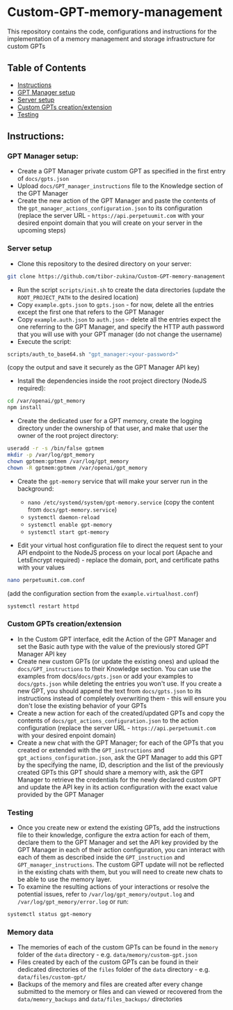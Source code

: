 # Custom-GPT-memory-management

This repository contains the code, configurations and instructions for the implementation of a memory management and storage infrastructure for custom GPTs

## Table of Contents

- [Instructions](#instructions)
- [GPT Manager setup](#gpt-manager-setup)
- [Server setup](#server-setup)
- [Custom GPTs creation/extension](#custom-gpts-creationextension)
- [Testing](#testing)

## Instructions:

### GPT Manager setup:

- Create a GPT Manager private custom GPT as specified in the first entry of `docs/gpts.json`
- Upload `docs/GPT_manager_instructions` file to the Knowledge section of the GPT Manager
- Create the new action of the GPT Manager and paste the contents of the `gpt_manager_actions_configuration.json` to its configuration (replace the server URL - `https://api.perpetuumit.com` with your desired enpoint domain that you will create on your server in the upcoming steps)

### Server setup

- Clone this repository to the desired directory on your server:

```bash
git clone https://github.com/tibor-zukina/Custom-GPT-memory-management
```

- Run the script `scripts/init.sh` to create the data directories (update the `ROOT_PROJECT_PATH` to the desired location)
- Copy `example.gpts.json` to `gpts.json` - for now, delete all the entries except the first one that refers to the GPT Manager
- Copy `example.auth.json` to `auth.json` - delete all the entries expect the one referring to the GPT Manager, and specify the HTTP auth password that you will use with your GPT manager (do not change the username)
- Execute the script:

```bash
scripts/auth_to_base64.sh "gpt_manager:<your-password>"
```

(copy the output and save it securely as the GPT Manager API key)

- Install the dependencies inside the root project directory (NodeJS required):

```bash
cd /var/openai/gpt_memory
npm install
```

- Create the dedicated user for a GPT memory, create the logging directory under the ownership of that user, and make that user the owner of the root project directory:

```bash
useradd -r -s /bin/false gptmem
mkdir -p /var/log/gpt_memory
chown gptmem:gptmem /var/log/gpt_memory
chown -R gptmem:gptmem /var/openai/gpt_memory
```

- Create the `gpt-memory` service that will make your server run in the background:
  - `nano /etc/systemd/system/gpt-memory.service` (copy the content from `docs/gpt-memory.service`)
  - `systemctl daemon-reload`
  - `systemctl enable gpt-memory`
  - `systemctl start gpt-memory`

- Edit your virtual host configuration file to direct the request sent to your API endpoint to the NodeJS process on your local port (Apache and LetsEncrypt required) - replace the domain, port, and certificate paths with your values

```bash
nano perpetuumit.com.conf
```

(add the configuration section from the `example.virtualhost.conf`)

```bash
systemctl restart httpd
```

### Custom GPTs creation/extension

- In the Custom GPT interface, edit the Action of the GPT Manager and set the Basic auth type with the value of the previously stored GPT Manager API key
- Create new custom GPTs (or update the existing ones) and upload the `docs/GPT_instructions` to their Knowledge section. You can use the examples from docs/`docs/gpts.json` or add your examples to `docs/gpts.json` while deleting the entries you won't use. If you create a new GPT, you should append the text from `docs/gpts.json` to its instructions instead of completely overwriting them - this will ensure you don't lose the existing behavior of your GPTs
- Create a new action for each of the created/updated GPTs and copy the contents of `docs/gpt_actions_configuration.json` to the action configuration (replace the server URL - `https://api.perpetuumit.com` with your desired enpoint domain)
- Create a new chat with the GPT Manager; for each of the GPTs that you created or extended with the `GPT_instructions` and `gpt_actions_configuration.json`, ask the GPT Manager to add this GPT by the specifying the name, ID, description and the list of the previously created GPTs this GPT should share a memory with, ask the GPT Manager to retrieve the credentials for the newly declared custom GPT and update the API key in its action configuration with the exact value provided by the GPT Manager

### Testing

- Once you create new or extend the existing GPTs, add the instructions file to their knowledge, configure the extra action for each of them, declare them to the GPT Manager and set the API key provided by the GPT Manager in each of their action configuration, you can interact with each of them as described inside the `GPT_instruction` and `GPT_manager_instructions`. The custom GPT update will not be reflected in the existing chats with them, but you will need to create new chats to be able to use the memory layer.
- To examine the resulting actions of your interactions or resolve the potential issues, refer to `/var/log/gpt_memory/output.log` and `/var/log/gpt_memory/error.log` or run:

```bash
systemctl status gpt-memory
```
### Memory data

- The memories of each of the custom GPTs can be found in the `memory` folder of the `data` directory - e.g. `data/memory/custom-gpt.json`
- Files created by each of the custom GPTs can be found in their dedicated directories of the `files` folder of the `data` directory - e.g. `data/files/custom-gpt/`
- Backups of the memory and files are created after every change submitted to the memory or files and can viewed or recovered from the `data/memory_backups` and `data/files_backups/` directories
